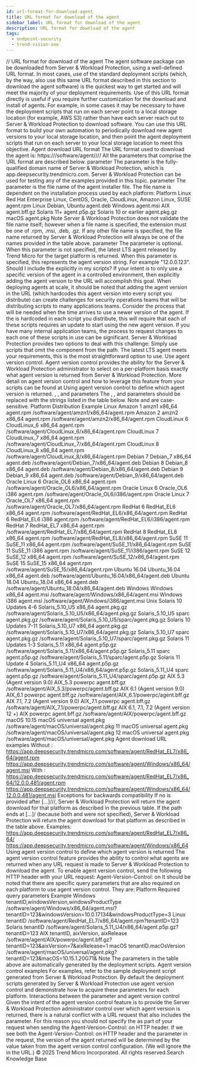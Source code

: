 ```yaml
---
id: url-format-for-download-agent
title: URL format for download of the agent
sidebar_label: URL format for download of the agent
description: URL format for download of the agent
tags:
  - endpoint-security
  - trend-vision-one
---
```


/*<![CDATA[*/ $('#title').html($('meta[name=map-description]').attr('content')); /*]]>*/ URL format for download of the agent The agent software package can be downloaded from Server & Workload Protection, using a well-defined URL format. In most cases, use of the standard deployment scripts (which, by the way, also use this same URL format described in this section to download the agent software) is the quickest way to get started and will meet the majority of your deployment requirements. Use of this URL format directly is useful if you require further customization for the download and install of agents. For example, in some cases it may be necessary to have the deployment scripts that run on each server point to a local storage location (for example, AWS S3) rather than have each server reach out to Server & Workload Protection to download software. You can use this URL format to build your own automation to periodically download new agent versions to your local storage location, and then point the agent deployment scripts that run on each server to your local storage location to meet this objective. Agent download URL format The URL format used to download the agent is: https://<dsm fqdn>/software/agent/<platform>/<arch>/<agent version>/<filename> All the parameters that comprise the URL format are described below. <dsm fqdn> parameter The <dsm fqdn> parameter is the fully-qualified domain name of Server & Workload Protection, which is app.deepsecurity.trendmicro.com. Server & Workload Protection can be used for testing any of the examples provided in this topic. <filename> parameter The <filename> parameter is the file name of the agent installer file. The file name is dependent on the installation process used by each platform: Platform <filename> Linux Red Hat Enterprise Linux, CentOS, Oracle, CloudLinux, Amazon Linux, SUSE agent.rpm Linux Debian, Ubuntu agent.deb Windows agent.msi AIX agent.bff.gz Solaris 11+ agent.p5p.gz Solaris 10 or earlier agent.pkg.gz macOS agent.pkg Note Server & Workload Protection does not validate the file name itself; however when a file name is specified, the extension must be one of .rpm, .msi, .deb, .gz. If any other file name is specified, the file name returned by Server & Workload Protection will always be one of the names provided in the table above. <agent version> parameter The <agent version> parameter is optional. When this parameter is not specified, the latest LTS agent released by Trend Micro for the target platform is returned. When this parameter is specified, this represents the agent version string. For example "12.0.0.123". Should I include the <agent version> explicitly in my scripts? If your intent is to only use a specific version of the agent in a controlled environment, then explicitly adding the agent version to the URL will accomplish this goal. When deploying agents at scale, it should be noted that adding the agent version in the URL (which hardcodes this agent version into every script you distribute) can create challenges for security operations teams that will be distributing scripts to many applications teams. Consider the process that will be needed when the time arrives to use a newer version of the agent. If the <agent version> is hardcoded in each script you distribute, this will require that each of these scripts requires an update to start using the new agent version. If you have many internal application teams, the process to request changes to each one of these scripts in use can be significant. Server & Workload Protection provides two options to deal with this challenge: Simply use scripts that omit the <agent version> component from the path. The latest LTS agent meets your requirements, this is the most straightforward option to use. Use agent version control. Agent version control provides the ability for the Server & Workload Protection administrator to select on a per-platform basis exactly what agent version is returned from Server & Workload Protection. More detail on agent version control and how to leverage this feature from your scripts can be found at Using agent version control to define which agent version is returned. <platform>, <arch>, and <filename> parameters The <platform>, <arch>, and <filename> parameters should be replaced with the strings listed in the table below. Note <platform> and <arch> are case-sensitive. Platform Distribution <platform> <arch> <filename> Example Linux Amazon 1 amzn1 x86_64 agent.rpm /software/agent/amzn1/x86_64/agent.rpm Amazon 2 amzn2 x86_64 agent.rpm /software/agent/amzn2/x86_64/agent.rpm CloudLinux 6 CloudLinux_6 x86_64 agent.rpm /software/agent/CloudLinux_6/x86_64/agent.rpm CloudLinux 7 CloudLinux_7 x86_64 agent.rpm /software/agent/CloudLinux_7/x86_64/agent.rpm CloudLinux 8 CloudLinux_8 x86_64 agent.rpm /software/agent/CloudLinux_8/x86_64/agent.rpm Debian 7 Debian_7 x86_64 agent.deb /software/agent/Debian_7/x86_64/agent.deb Debian 8 Debian_8 x86_64 agent.deb /software/agent/Debian_8/x86_64/agent.deb Debian 9 Debian_9 x86_64 agent.deb /software/agent/Debian_9/x86_64/agent.deb Oracle Linux 6 Oracle_OL6 x86_64 agent.rpm /software/agent/Oracle_OL6/x86_64/agent.rpm Oracle Linux 6 Oracle_OL6 i386 agent.rpm /software/agent/Oracle_OL6/i386/agent.rpm Oracle Linux 7 Oracle_OL7 x86_64 agent.rpm /software/agent/Oracle_OL7/x86_64/agent.rpm RedHat 6 RedHat_EL6 x86_64 agent.rpm /software/agent/RedHat_EL6/x86_64/agent.rpm RedHat 6 RedHat_EL6 i386 agent.rpm /software/agent/RedHat_EL6/i386/agent.rpm RedHat 7 RedHat_EL7 x86_64 agent.rpm /software/agent/RedHat_EL7/x86_64/agent.rpm RedHat 8 RedHat_EL8 x86_64 agent.rpm /software/agent/RedHat_EL8/x86_64/agent.rpm SuSE 11 SuSE_11 x86_64 agent.rpm /software/agent/SuSE_11/x86_64/agent.rpm SuSE 11 SuSE_11 i386 agent.rpm /software/agent/SuSE_11/i386/agent.rpm SuSE 12 SuSE_12 x86_64 agent.rpm /software/agent/SuSE_12/x86_64/agent.rpm SuSE 15 SuSE_15 x86_64 agent.rpm /software/agent/SuSE_15/x86_64/agent.rpm Ubuntu 16.04 Ubuntu_16.04 x86_64 agent.deb /software/agent/Ubuntu_16.04/x86_64/agent.deb Ubuntu 18.04 Ubuntu_18.04 x86_64 agent.deb /software/agent/Ubuntu_18.04/x86_64/agent.deb Windows Windows x86_64 agent.msi /software/agent/Windows/x86_64/agent.msi Windows i386 agent.msi /software/agent/Windows/i386/agent.msi Unix Solaris 10 Updates 4-6 Solaris_5.10_U5 x86_64 agent.pkg.gz /software/agent/Solaris_5.10_U5/x86_64/agent.pkg.gz Solaris_5.10_U5 sparc agent.pkg.gz /software/agent/Solaris_5.10_U5/sparc/agent.pkg.gz Solaris 10 Updates 7-11 Solaris_5.10_U7 x86_64 agent.pkg.gz /software/agent/Solaris_5.10_U7/x86_64/agent.pkg.gz Solaris_5.10_U7 sparc agent.pkg.gz /software/agent/Solaris_5.10_U7/sparc/agent.pkg.gz Solaris 11 Updates 1-3 Solaris_5.11 x86_64 agent.p5p.gz /software/agent/Solaris_5.11/x86_64/agent.p5p.gz Solaris_5.11 sparc agent.p5p.gz /software/agent/Solaris_5.11/sparc/agent.p5p.gz Solaris 11 Update 4 Solaris_5.11_U4 x86_64 agent.p5p.gz /software/agent/Solaris_5.11_U4/x86_64/agent.p5p.gz Solaris_5.11_U4 sparc agent.p5p.gz /software/agent/Solaris_5.11_U4/sparc/agent.p5p.gz AIX 5.3 (Agent version 9.0) AIX_5.3 powerpc agent.bff.gz /software/agent/AIX_5.3/powerpc/agent.bff.gz AIX 6.1 (Agent version 9.0) AIX_6.1 powerpc agent.bff.gz /software/agent/AIX_6.1/powerpc/agent.bff.gz AIX 7.1, 7.2 (Agent version 9.0) AIX_7.1 powerpc agent.bff.gz /software/agent/AIX_7.1/powerpc/agent.bff.gz AIX 6.1, 7.1, 7.2 (Agent version 12 +) AIX powerpc agent.bff.gz /software/agent/AIX/powerpc/agent.bff.gz macOS 10.15 macOS universal agent.pkg /software/agent/macOS/universal/agent.pkg 11 macOS universal agent.pkg /software/agent/macOS/universal/agent.pkg 12 macOS universal agent.pkg /software/agent/macOS/universal/agent.pkg Agent download URL examples Without <agent version>: https://app.deepsecurity.trendmicro.com/software/agent/RedHat_EL7/x86_64/agent.rpm https://app.deepsecurity.trendmicro.com/software/agent/Windows/x86_64/agent.msi With <agent version>: https://app.deepsecurity.trendmicro.com/software/agent/RedHat_EL7/x86_64/12.0.0.481/agent.rpm https://app.deepsecurity.trendmicro.com/software/agent/Windows/x86_64/12.0.0.481/agent.msi Exceptions for backwards compatibility If no <filename> is provided after [...]/<platform>/<arch>/, Server & Workload Protection will return the agent download for that platform as described in the previous table. If the path ends at [...]<platform>/<arch> (because both <agent version> and <filename> were not specified), Server & Workload Protection will return the agent download for that platform as described in the table above. Examples: https://app.deepsecurity.trendmicro.com/software/agent/RedHat_EL7/x86_64/ https://app.deepsecurity.trendmicro.com/software/agent/Windows/x86_64 Using agent version control to define which agent version is returned The agent version control feature provides the ability to control what agents are returned when any URL request is made to Server & Workload Protection to download the agent. To enable agent version control, send the following HTTP header with your URL request: Agent-Version-Control: on It should be noted that there are specific query parameters that are also required on each platform to use agent version control. They are: Platform Required query parameters Example Windows tenantID,windowsVersion,windowsProductType /software/agent/Windows/x86_64/agent.msi?tenantID=123&windowsVersion=10.0.17134&windowsProductType=3 Linux tenantID /software/agent/RedHat_EL7/x86_64/agent.rpm?tenantID=123 Solaris tenantID /software/agent/Solaris_5.11_U4/x86_64/agent.p5p.gz?tenantID=123 AIX tenantID, aixVersion, aixRelease /software/agent/AIX/powerpc/agent.bff.gz?tenantID=123&aixVersion=7&aixRelease=1 macOS tenantID.macOsVersion /software/agent/macOS/universal/agent.pkg?tenantID=123&macOS=10.15.1.20G71& Note The parameters in the table above are automatically generated by the deployment scripts. Agent version control examples For examples, refer to the sample deployment script generated from Server & Workload Protection. By default the deployment scripts generated by Server & Workload Protection use agent version control and demonstrate how to acquire these parameters for each platform. Interactions between the <agent version> parameter and agent version control Given the intent of the agent version control feature is to provide the Server & Workload Protection administrator control over which agent version is returned, there is a natural conflict with a URL request that also includes the <agent version> parameter. For this reason you should not specify the <agent version> as part of your request when sending the Agent-Version-Control: on HTTP header. If we see both the Agent-Version-Control: on HTTP header and the <agent version> parameter in the request, the version of the agent returned will be determined by the value taken from the agent version control configuration. (We will ignore the <agent version> in the URL.) © 2025 Trend Micro Incorporated. All rights reserved.Search Knowledge Base